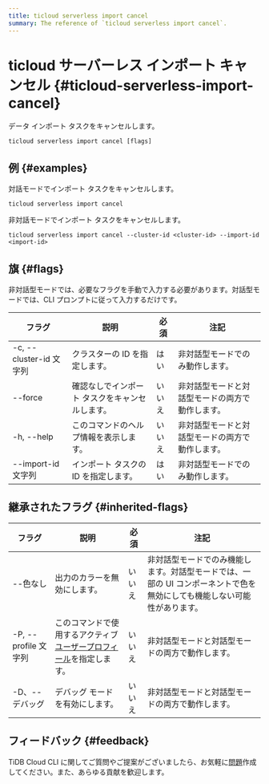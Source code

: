 ```yaml
---
title: ticloud serverless import cancel
summary: The reference of `ticloud serverless import cancel`.
---
```


# ticloud サーバーレス インポート キャンセル {#ticloud-serverless-import-cancel}

データ インポート タスクをキャンセルします。

```shell
ticloud serverless import cancel [flags]
```

## 例 {#examples}

対話モードでインポート タスクをキャンセルします。

```shell
ticloud serverless import cancel
```

非対話モードでインポート タスクをキャンセルします。

```shell
ticloud serverless import cancel --cluster-id <cluster-id> --import-id <import-id>
```

## 旗 {#flags}

非対話型モードでは、必要なフラグを手動で入力する必要があります。対話型モードでは、CLI プロンプトに従って入力するだけです。

| フラグ                  | 説明                       | 必須  | 注記                       |
| -------------------- | ------------------------ | --- | ------------------------ |
| -c, --cluster-id 文字列 | クラスターの ID を指定します。        | はい  | 非対話型モードでのみ動作します。         |
|  --force             | 確認なしでインポート タスクをキャンセルします。 | いいえ | 非対話型モードと対話型モードの両方で動作します。 |
| -h, --help           | このコマンドのヘルプ情報を表示します。      | いいえ | 非対話型モードと対話型モードの両方で動作します。 |
| --import-id 文字列      | インポート タスクの ID を指定します。    | はい  | 非対話型モードでのみ動作します。         |

## 継承されたフラグ {#inherited-flags}

| フラグ               | 説明                                                                             | 必須  | 注記                                                             |
| ----------------- | ------------------------------------------------------------------------------ | --- | -------------------------------------------------------------- |
| --色なし             | 出力のカラーを無効にします。                                                                 | いいえ | 非対話型モードでのみ機能します。対話型モードでは、一部の UI コンポーネントで色を無効にしても機能しない可能性があります。 |
| -P, --profile 文字列 | このコマンドで使用するアクティブ[ユーザープロフィール](/tidb-cloud/cli-reference.md#user-profile)を指定します。 | いいえ | 非対話型モードと対話型モードの両方で動作します。                                       |
| -D、--デバッグ         | デバッグ モードを有効にします。                                                               | いいえ | 非対話型モードと対話型モードの両方で動作します。                                       |

## フィードバック {#feedback}

TiDB Cloud CLI に関してご質問やご提案がございましたら、お気軽に[問題](https://github.com/tidbcloud/tidbcloud-cli/issues/new/choose)作成してください。また、あらゆる貢献を歓迎します。
